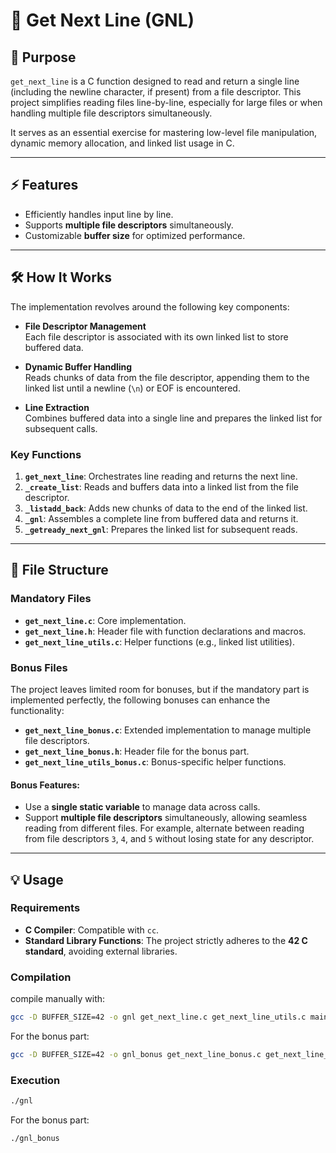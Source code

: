 # 📄 Get Next Line (GNL)

## 📝 Purpose
`get_next_line` is a C function designed to read and return a single line (including the newline character, if present) from a file descriptor. This project simplifies reading files line-by-line, especially for large files or when handling multiple file descriptors simultaneously.  

It serves as an essential exercise for mastering low-level file manipulation, dynamic memory allocation, and linked list usage in C.  

---

## ⚡ Features
- Efficiently handles input line by line.
- Supports **multiple file descriptors** simultaneously.
- Customizable **buffer size** for optimized performance.

---

## 🛠️ How It Works
The implementation revolves around the following key components:

- **File Descriptor Management**  
  Each file descriptor is associated with its own linked list to store buffered data.

- **Dynamic Buffer Handling**  
  Reads chunks of data from the file descriptor, appending them to the linked list until a newline (`\n`) or EOF is encountered.

- **Line Extraction**  
  Combines buffered data into a single line and prepares the linked list for subsequent calls.  

### Key Functions
1. **`get_next_line`**: Orchestrates line reading and returns the next line.
2. **`_create_list`**: Reads and buffers data into a linked list from the file descriptor.
3. **`_listadd_back`**: Adds new chunks of data to the end of the linked list.
4. **`_gnl`**: Assembles a complete line from buffered data and returns it.
5. **`_getready_next_gnl`**: Prepares the linked list for subsequent reads.

---

## 📂 File Structure

### Mandatory Files
- **`get_next_line.c`**: Core implementation.  
- **`get_next_line.h`**: Header file with function declarations and macros.  
- **`get_next_line_utils.c`**: Helper functions (e.g., linked list utilities).  

### Bonus Files
The project leaves limited room for bonuses, but if the mandatory part is implemented perfectly, the following bonuses can enhance the functionality:  
- **`get_next_line_bonus.c`**: Extended implementation to manage multiple file descriptors.  
- **`get_next_line_bonus.h`**: Header file for the bonus part.  
- **`get_next_line_utils_bonus.c`**: Bonus-specific helper functions.  

#### Bonus Features:
- Use a **single static variable** to manage data across calls.  
- Support **multiple file descriptors** simultaneously, allowing seamless reading from different files. For example, alternate between reading from file descriptors `3`, `4`, and `5` without losing state for any descriptor.

---

## 💡 Usage

### Requirements
- **C Compiler**: Compatible with `cc`.  
- **Standard Library Functions**: The project strictly adheres to the **42 C standard**, avoiding external libraries.

### Compilation
compile manually with:
```bash
gcc -D BUFFER_SIZE=42 -o gnl get_next_line.c get_next_line_utils.c main.c
```
For the bonus part:
```bash
gcc -D BUFFER_SIZE=42 -o gnl_bonus get_next_line_bonus.c get_next_line_utils_bonus.c main_bonus.c
```
### Execution
```bash
./gnl
```
For the bonus part:
```bash
./gnl_bonus
```
